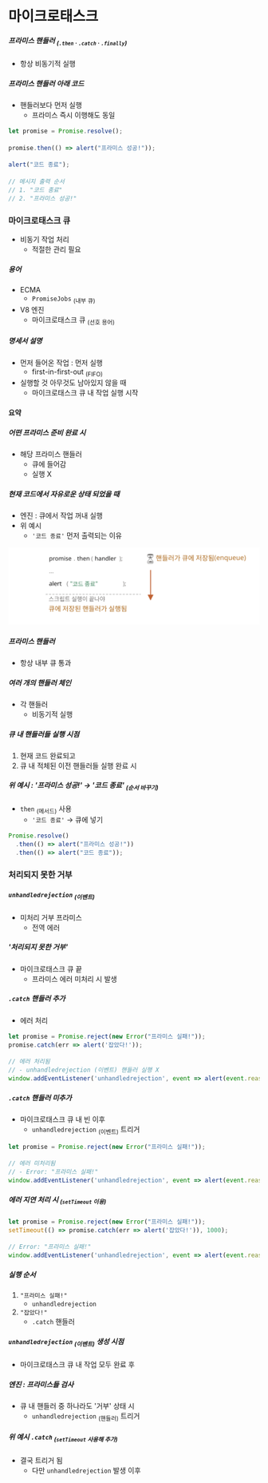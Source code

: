 마이크로태스크
=============

##### 프라미스 핸들러 <sub>(`.then` · `.catch` · `.finally`)</sub>
- 항상 비동기적 실행

##### 프라미스 핸들러 아래 코드
- 핸들러보다 먼저 실행
  - 프라미스 즉시 이행해도 동일
```javascript
let promise = Promise.resolve();

promise.then(() => alert("프라미스 성공!"));

alert("코드 종료");

// 메시지 출력 순서
// 1. "코드 종료"
// 2. "프라미스 성공!"
```

### 마이크로태스크 큐
- 비동기 작업 처리
  - 적절한 관리 필요

##### 용어
- ECMA
  - `PromiseJobs` <sub>(내부 큐)</sub>
- V8 엔진
  - 마이크로태스크 큐 <sub>(선호 용어)</sub>

##### 명세서 설명
- 먼저 들어온 작업 : 먼저 실행
  - first-in-first-out <sub>(FIFO)</sub>
- 실행할 것 아무것도 남아있지 않을 때
  - 마이크로태스크 큐 내 작업 실행 시작

#### 요약

##### 어떤 프라미스 준비 완료 시
- 해당 프라미스 핸들러
  - 큐에 들어감
  - 실행 X

##### 현재 코드에서 자유로운 상태 되었을 때
- 엔진 : 큐에서 작업 꺼내 실행
- 위 예시
  - `'코드 종료'` 먼저 출력되는 이유

![promiseQueue](../../images/01/11/07/promiseQueue.svg)

##### 프라미스 핸들러
- 항상 내부 큐 통과

##### 여러 개의 핸들러 체인
- 각 핸들러
  - 비동기적 실행

##### 큐 내 핸들러들 실행 시점
1. 현재 코드 완료되고
2. 큐 내 적체된 이전 핸들러들 실행 완료 시

##### 위 예시 : '프라미스 성공!' → '코드 종료' <sub>(순서 바꾸기)</sub>
- `then` <sub>(메서드)</sub> 사용
  - `'코드 종료'` → 큐에 넣기
```javascript
Promise.resolve()
  .then(() => alert("프라미스 성공!"))
  .then(() => alert("코드 종료"));
```

### 처리되지 못한 거부

##### `unhandledrejection` <sub>(이벤트)</sub>
- 미처리 거부 프라미스
  - 전역 에러

##### '처리되지 못한 거부'
- 마이크로태스크 큐 끝
  - 프라미스 에러 미처리 시 발생

##### `.catch` 핸들러 추가
- 에러 처리
```javascript
let promise = Promise.reject(new Error("프라미스 실패!"));
promise.catch(err => alert('잡았다!'));

// 에러 처리됨
// - unhandledrejection (이벤트) 핸들러 실행 X
window.addEventListener('unhandledrejection', event => alert(event.reason));
```

##### `.catch` 핸들러 미추가
- 마이크로태스크 큐 내 빈 이후
  - `unhandledrejection` <sub>(이벤트)</sub> 트리거
```javascript
let promise = Promise.reject(new Error("프라미스 실패!"));

// 에러 미처리됨
// - Error: "프라미스 실패!"
window.addEventListener('unhandledrejection', event => alert(event.reason));
```

##### 에러 지연 처리 시 <sub>(`setTimeout` 이용)</sub>
```javascript
let promise = Promise.reject(new Error("프라미스 실패!"));
setTimeout(() => promise.catch(err => alert('잡았다!')), 1000);

// Error: "프라미스 실패!"
window.addEventListener('unhandledrejection', event => alert(event.reason));
```

##### 실행 순서
1. `"프라미스 실패!"`
    - `unhandledrejection`
2. `"잡았다!"`
    - `.catch` 핸들러

##### `unhandledrejection` <sub>(이벤트)</sub> 생성 시점
- 마이크로태스크 큐 내 작업 모두 완료 후

##### 엔진 : 프라미스들 검사
- 큐 내 핸들러 중 하나라도 '거부' 상태 시
  - `unhandledrejection` <sub>(핸들러)</sub> 트리거

##### 위 예시 `.catch` <sub>(`setTimeout` 사용해 추가)</sub>
- 결국 트리거 됨
  - 다만 `unhandledrejection` 발생 이후
